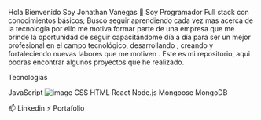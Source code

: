 


Hola Bienvenido Soy Jonathan Vanegas 👋
Soy Programador Full stack con conocimientos básicos; Busco seguir aprendiendo cada vez mas acerca de la tecnología por ello me motiva formar parte de una empresa que me brinde la oportunidad de seguir capacitándome día a día para ser un mejor profesional en el campo tecnológico, desarrollando , creando y fortaleciendo nuevas labores que me motiven .
Este es mi repositorio, aqui podras encontrar algunos proyectos que he realizado.

Tecnologias

JavaScript
![image](https://user-images.githubusercontent.com/112130785/216389798-47adfb87-2ad1-4d6f-9a55-220334ca5b13.png)
CSS
HTML
React
Node.js
Mongoose
MongoDB




📫 Linkedin
⚡ Portafolio
